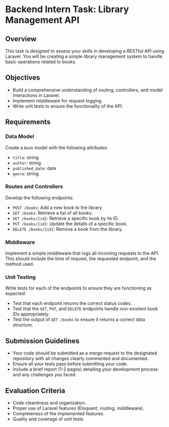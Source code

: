# Backend Intern Task: Library Management API

## Overview

This task is designed to assess your skills in developing a RESTful API using Laravel. You will be creating a simple library management system to handle basic operations related to books.

## Objectives

- Build a comprehensive understanding of routing, controllers, and model interactions in Laravel.
- Implement middleware for request logging.
- Write unit tests to ensure the functionality of the API.

## Requirements

### Data Model

Create a `Book` model with the following attributes:
- `title`: string
- `author`: string
- `published_date`: date
- `genre`: string

### Routes and Controllers

Develop the following endpoints:
- `POST /books`: Add a new book to the library.
- `GET /books`: Retrieve a list of all books.
- `GET /books/{id}`: Retrieve a specific book by its ID.
- `PUT /books/{id}`: Update the details of a specific book.
- `DELETE /books/{id}`: Remove a book from the library.

### Middleware

Implement a simple middleware that logs all incoming requests to the API. This should include the time of request, the requested endpoint, and the method used.

### Unit Testing

Write tests for each of the endpoints to ensure they are functioning as expected:
- Test that each endpoint returns the correct status codes.
- Test that the `GET`, `PUT`, and `DELETE` endpoints handle non-existent book IDs appropriately.
- Test the output of `GET /books` to ensure it returns a correct data structure.

## Submission Guidelines

- Your code should be submitted as a merge request to the designated repository with all changes clearly commented and documented.
- Ensure all your tests pass before submitting your code.
- Include a brief report (1-2 pages) detailing your development process and any challenges you faced.

## Evaluation Criteria

- Code cleanliness and organization.
- Proper use of Laravel features (Eloquent, routing, middleware).
- Completeness of the implemented features.
- Quality and coverage of unit tests.
